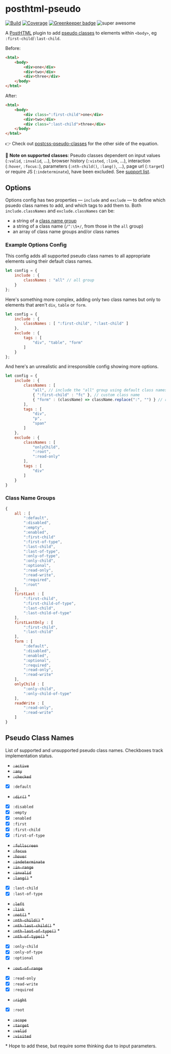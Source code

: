 # posthtml-pseudo

[![Build][build-badge]][build]
[![Coverage][coverage-badge]][coverage]
[![Greenkeeper badge](https://badges.greenkeeper.io/kevinkace/posthtml-pseudo.svg)](https://greenkeeper.io/)
![super awesome][super-badge]

A [PostHTML](https://github.com/posthtml/posthtml) plugin to add [pseudo classes](https://developer.mozilla.org/en-US/docs/Web/CSS/Pseudo-classes) to elements within `<body>`, eg `:first-child`/`:last-child`.

Before:
```html
<html>
    <body>
        <div>one</div>
        <div>two</div>
        <div>three</div>
    </body>
</html>
```

After:
```html
<html>
    <body>
        <div class=":first-child">one</div>
        <div>two</div>
        <div class=":last-child">three</div>
    </body>
</html>
```

:point_right: Check out [postcss-pseudo-classes](https://github.com/giuseppeg/postcss-pseudo-classes) for the other side of the equation.

:pencil: **Note on supported classes**: Pseudo classes dependent on input values (`:valid`, `:invalid`, ...), browser history (`:visted`, `:link`, ...), interaction (`:hover`, `:focus:`), parameters (`:nth-child()`, `:lang()`, ...), page url (`:target`) or require JS (`:indeterminate`), have been excluded. See [support list](#pseudo-class-names).

## Options

Options config has two properties &mdash; `include` and `exclude` &mdash; to define which psuedo class names to add, and which tags to add them to. Both `include.classNames` and `exclude.classNames` can be:

- a string of a [class name group](#class-name-groups)
- a string of a class name (`/^:\S+/`, from those in the `all` group)
- an array of class name groups and/or class names

### Example Options Config

This config adds all supported pseudo class names to all appropriate elements using their default class names.

```js
let config = {
    include : {
        classNames : "all" // all group
    }
};
```

Here's something more complex, adding only two class names but only to elements that aren't `div`, `table` or `form`.

```js
let config = {
    include : {
        classNames : [ ":first-child", ":last-child" ]
    },
    exclude : {
        tags : [
            "div", "table", "form"
        ]
    }
};
```

And here's an unrealistic and irresponsible config showing more options.

```js
let config = {
    include : {
        classNames : [
            "all", // include the "all" group using default class names
            { ":first-child" : "fc" }, // custom class name
            { "form" : (className) => className.replace(":", "") } // remove ":" from default classname
        ],
        tags : [
            "div",
            "p",
            "span"
        ]
    },
    exclude : {
        classNames : [
            "onlyChild",
            ":root",
            ":read-only"
        ],
        tags : [
            "div"
        ]
    }
}
```

### Class Name Groups

```js
{
    all : [
        ":default",
        ":disabled",
        ":empty",
        ":enabled",
        ":first-child"
        ":first-of-type",
        ":last-child",
        ":last-of-type",
        ":only-of-type",
        ":only-child",
        ":optional",
        ":read-only",
        ":read-write",
        ":required",
        ":root"
    ],
    firstLast : [
        ":first-child",
        ":first-child-of-type",
        ":last-child",
        ":last-child-of-type"
    ],
    firstLastOnly : [
        ":first-child",
        ":last-child"
    ],
    form : [
        ":default",
        ":disabled",
        ":enabled",
        ":optional",
        ":required",
        ":read-only",
        ":read-write"
    ],
    onlyChild : [
        ":only-child",
        ":only-child-of-type"
    ],
    readWrite : [
        ":read-only",
        ":read-write"
    ]
}
```

## Pseudo Class Names

List of supported and unsupported pseudo class names. Checkboxes track implementation status.

- ~~`:active`~~
- ~~`:any`~~
- ~~`:checked`~~
- [X] `:default`
- ~~`:dir()`~~ *
- [X] `:disabled`
- [X] `:empty`
- [X] `:enabled`
- [X] `:first`
- [X] `:first-child`
- [X] `:first-of-type`
- ~~`:fullscreen`~~
- ~~`:focus`~~
- ~~`:hover`~~
- ~~`:indeterminate`~~
- ~~`:in-range`~~
- ~~`:invalid`~~
- ~~`:lang()`~~ *
- [X] `:last-child`
- [X] `:last-of-type`
- ~~`:left`~~
- ~~`:link`~~
- ~~`:not()`~~ *
- ~~`:nth-child()`~~ *
- ~~`:nth-last-child()`~~ *
- ~~`:nth-last-of-type()`~~ *
- ~~`:nth-of-type()`~~ *
- [X] `:only-child`
- [X] `:only-of-type`
- [X] `:optional`
- ~~`:out-of-range`~~
- [X] `:read-only`
- [X] `:read-write`
- [X] `:required`
- ~~`:right`~~
- [X] `:root`
- ~~`:scope`~~
- ~~`:target`~~
- ~~`:valid`~~
- ~~`:visited`~~

\* Hope to add these, but require some thinking due to input parameters.

[build]: https://travis-ci.org/kevinkace/posthtml-pseudo
[build-badge]: https://travis-ci.org/kevinkace/posthtml-pseudo.svg?branch=master

[coverage]: https://coveralls.io/github/kevinkace/posthtml-pseudo
[coverage-badge]: https://coveralls.io/repos/github/kevinkace/posthtml-pseudo/badge.svg

[super-badge]: https://cdn.rawgit.com/kevinkace/posthtml-pseudo/f9adc82/superawesome.svg
